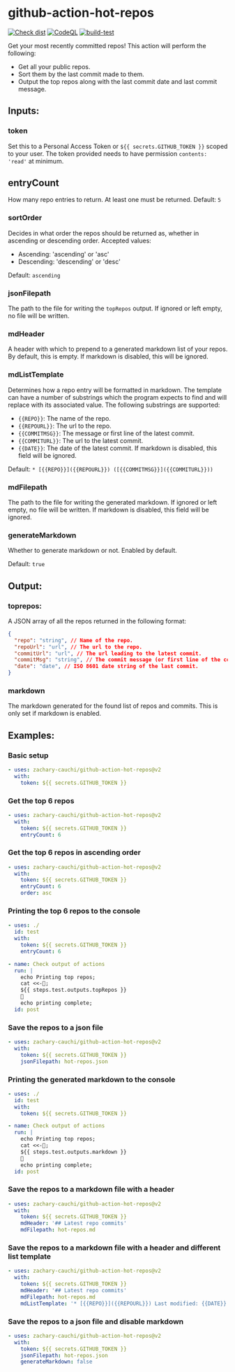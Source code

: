 # github-action-hot-repos

  [![Check dist](https://github.com/zachary-cauchi/github-action-hot-repos/actions/workflows/check-dist.yml/badge.svg)](https://github.com/zachary-cauchi/github-action-hot-repos/actions/workflows/check-dist.yml)
  [![CodeQL](https://github.com/zachary-cauchi/github-action-hot-repos/actions/workflows/codeql-analysis.yml/badge.svg)](https://github.com/zachary-cauchi/github-action-hot-repos/actions/workflows/codeql-analysis.yml)
  [![build-test](https://github.com/zachary-cauchi/github-action-hot-repos/actions/workflows/test.yml/badge.svg)](https://github.com/zachary-cauchi/github-action-hot-repos/actions/workflows/test.yml)

Get your most recently committed repos! This action will perform the following:
* Get all your public repos.
* Sort them by the last commit made to them.
* Output the top repos along with the last commit date and last commit message.

## Inputs:

### token

Set this to a Personal Access Token or `${{ secrets.GITHUB_TOKEN }}` scoped to your user.
The token provided needs to have permission `contents: 'read'` at minimum.

## entryCount

How many repo entries to return. At least one must be returned.
Default: `5`

### sortOrder

Decides in what order the repos should be returned as, whether in ascending or descending order.
Accepted values:
* Ascending: 'ascending' or 'asc'
* Descending: 'descending' or 'desc'

Default: `ascending`

### jsonFilepath

The path to the file for writing the `topRepos` output. If ignored or left empty, no file will be written.

### mdHeader

A header with which to prepend to a generated markdown list of your repos. By default, this is empty. If markdown is disabled, this will be ignored.

### mdListTemplate

Determines how a repo entry will be formatted in markdown. The template can have a number of substrings which the program expects to find and will replace with its associated value. The following substrings are supported:
* `{{REPO}}`: The name of the repo.
* `{{REPOURL}}`: The url to the repo.
* `{{COMMITMSG}}`: The message or first line of the latest commit.
* `{{COMMITURL}}`: The url to the latest commit.
* `{{DATE}}`: The date of the latest commit.
If markdown is disabled, this field will be ignored.

Default: `* [{{REPO}}]({{REPOURL}}) ([{{COMMITMSG}}]({{COMMITURL}}))`

### mdFilepath

The path to the file for writing the generated markdown. If ignored or left empty, no file will be written. If markdown is disabled, this field will be ignored.

### generateMarkdown

Whether to generate markdown or not. Enabled by default.

Default: `true`

## Output:

### toprepos:

A JSON array of all the repos returned in the following format:
```json
{
  "repo": "string", // Name of the repo.
  "repoUrl": "url", // The url to the repo.
  "commitUrl": "url", // The url leading to the latest commit.
  "commitMsg": "string", // The commit message (or first line of the commit message).
  "date": "date", // ISO 8601 date string of the last commit.
}
```

### markdown

The markdown generated for the found list of repos and commits. This is only set if markdown is enabled.

## Examples:

### Basic setup
```yml
- uses: zachary-cauchi/github-action-hot-repos@v2
  with:
    token: ${{ secrets.GITHUB_TOKEN }}
```

### Get the top 6 repos
```yml
- uses: zachary-cauchi/github-action-hot-repos@v2
  with:
    token: ${{ secrets.GITHUB_TOKEN }}
    entryCount: 6
```

### Get the top 6 repos in ascending order
```yml
- uses: zachary-cauchi/github-action-hot-repos@v2
  with:
    token: ${{ secrets.GITHUB_TOKEN }}
    entryCount: 6
    order: asc
```

### Printing the top 6 repos to the console

```yml
- uses: ./
  id: test
  with:
    token: ${{ secrets.GITHUB_TOKEN }}
    entryCount: 6

- name: Check output of actions
  run: |
    echo Printing top repos;
    cat <<-;
    ${{ steps.test.outputs.topRepos }}
    
    echo printing complete;
  id: post
```

### Save the repos to a json file

```yml
- uses: zachary-cauchi/github-action-hot-repos@v2
  with:
    token: ${{ secrets.GITHUB_TOKEN }}
    jsonFilepath: hot-repos.json
```

### Printing the generated markdown to the console

```yml
- uses: ./
  id: test
  with:
    token: ${{ secrets.GITHUB_TOKEN }}

- name: Check output of actions
  run: |
    echo Printing top repos;
    cat <<-;
    ${{ steps.test.outputs.markdown }}
    
    echo printing complete;
  id: post
```

### Save the repos to a markdown file with a header

```yml
- uses: zachary-cauchi/github-action-hot-repos@v2
  with:
    token: ${{ secrets.GITHUB_TOKEN }}
    mdHeader: '## Latest repo commits'
    mdFilepath: hot-repos.md

```

### Save the repos to a markdown file with a header and different list template

```yml
- uses: zachary-cauchi/github-action-hot-repos@v2
  with:
    token: ${{ secrets.GITHUB_TOKEN }}
    mdHeader: '## Latest repo commits'
    mdFilepath: hot-repos.md
    mdListTemplate: '* [{{REPO}}]({{REPOURL}}) Last modified: {{DATE}}'
```

### Save the repos to a json file and disable markdown

```yml
- uses: zachary-cauchi/github-action-hot-repos@v2
  with:
    token: ${{ secrets.GITHUB_TOKEN }}
    jsonFilepath: hot-repos.json
    generateMarkdown: false
```
